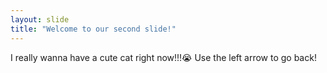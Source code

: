 ```yaml
---
layout: slide
title: "Welcome to our second slide!"
---
```

I really wanna have a cute cat right now!!!😭
Use the left arrow to go back!
